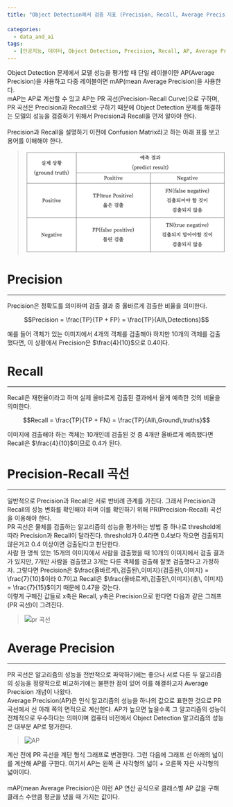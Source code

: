 ```yaml
---
title: "Object Detection에서 검증 지표 (Precision, Recall, Average Precision, mAP)"

categories:
  - data_and_ai
tags:
  - [인공지능, 데이터, Object Detection, Precision, Recall, AP, Average Precision, 검증 지표]
---
```


Object Detection 문제에서 모델 성능을 평가할 때 단일 레이블이먄 AP(Average Precision)을 사용하고 다중 레이블이면 mAP(mean Average Precision)을 사용한다.<br>
mAP는 AP로 계산할 수 있고 AP는 PR 곡선(Precision-Recall Curve)으로 구하며, PR 곡선은 Precision과 Recall으로 구하기 때문에 Object Detection 문제를 해결하는 모델의 성능을 검증하기 위해서 Precision과 Recall을 먼저 알아야 한다.<br>
<br>
Precision과 Recall을 설명하기 이전에 Confusion Matrix라고 하는 아래 표를 보고 용어를 이해해야 한다.<br>

> ![confusion matrix](/assets/images/post/AP/confusion%20matrix.png)

# Precision
-----

Precision은 정확도를 의미하며 검출 결과 중 올바르게 검출한 비율을 의미한다.<br>

$$Precision = \frac{TP}{TP + FP} = \frac{TP}{All\,Detections}$$

예를 들어 객체가 있는 이미지에서 4개의 객체를 검출해야 하지만 10개의 객체를 검출했다면, 이 상황에서 Precision은 $\frac{4}{10}$으로 0.4이다.<br>

# Recall
-----

Recall은 재현율이라고 하며 실제 올바르게 검출된 결과에서 올게 예측한 것의 비율을 의미한다.<br>

$$Recall = \frac{TP}{TP + FN} = \frac{TP}{All\,Ground\,truths}$$

이미지에 검출해야 하는 객체는 10개인데 검출된 것 중 4개만 올바르게 예측했다면 Recall은 $\frac{4}{10}$이므로 0.4가 된다.<br>

# Precision-Recall 곡선
-----

일반적으로 Precision과 Recall은 서로 반비례 관계를 가진다. 그래서 Precision과 Recall의 성능 변화를 확인해야 하며 이를 확인하기 위해 PR(Precision-Recall) 곡선을 이용해야 한다.<br>
PR 곡선은 물체를 검출하는 알고리즘의 성능을 평가하는 방법 중 하나로 threshold에 따라 Precision과 Recall이 달라진다. threshold가 0.4라면 0.4보다 작으면 검출되지 않은거고 0.4 이상이면 검출된다고 판단한다.<br>
사람 한 명씩 있는 15개의 이미지에서 사람을 검출했을 때 10개의 이미지에서 검출 결과가 있지만, 7개만 사람을 검출했고 3개는 다른 객체를 검출해 잘못 검출했다고 가정하자. 그렇다면 Precision은 $\frac{올바르게\,검출된\,이미지}{검출된\,이미지} = \frac{7}{10}$이라 0.7이고 Recall은 $\frac{올바르게\,검출된\,이미지}{총\, 이미지} = \frac{7}{15}$이기 때문에 0.47을 갖는다.<br>
이렇게 구해진 값들로 x축은 Recall, y축은 Precision으로 한다면 다음과 같은 그래프(PR 곡선)이 그려진다.<br>

> ![pr 곡선](https://img1.daumcdn.net/thumb/R1280x0/?scode=mtistory2&fname=https%3A%2F%2Fblog.kakaocdn.net%2Fdn%2FqsCQt%2FbtqufbT4BWO%2FRgG7ha2HvpWv52sp4k4sEk%2Fimg.bmp)

# Average Precision
-----

PR 곡선은 알고리즘의 성능을 전반적으로 파악하기에는 좋으나 서로 다른 두 알고리즘의 성능을 정량적으로 비교하기에는 불편한 점이 있어 이를 해결하고자 Average Precision 개념이 나왔다.<br>
Average Precision(AP)은 인식 알고리즘의 성능을 하나의 값으로 표현한 것으로 PR 곡선에서 선 아래 쪽의 면적으로 계산한다. AP가 높으면 높을수록 그 알고리즘의 성능이 전체적으로 우수하다는 의미이며 컴퓨터 비전에서 Object Detection 알고리즘의 성능은 대부분 AP로 평가한다.<br>

> ![AP](https://img1.daumcdn.net/thumb/R1280x0/?scode=mtistory2&fname=https%3A%2F%2Fblog.kakaocdn.net%2Fdn%2Fbg73Gf%2FbtquhjDtzFh%2FETRORigF8P4dT02zB4kox1%2Fimg.png)

계산 전에 PR 곡선을 계단 형식 그래프로 변경한다. 그런 다음에 그래프 선 아래의 넓이를 계산해 AP를 구한다. 여기서 AP는 왼쪽 큰 사각형의 넓이 + 오른쪽 자은 사각형의 넓이이다.<br>
<br>
mAP(mean Average Precision)은 이런 AP 연산 공식으로 클래스별 AP 값을 구해 클래스 수만큼 평균을 냈을 때 가지는 값이다.